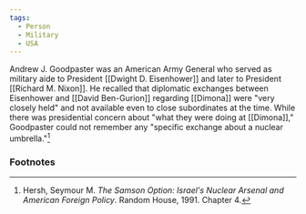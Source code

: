 ```yaml
---
tags:
  - Person
  - Military
  - USA
---
```

Andrew J. Goodpaster was an American Army General who served as military aide to President [[Dwight D. Eisenhower]] and later to President [[Richard M. Nixon]]. He recalled that diplomatic exchanges between Eisenhower and [[David Ben-Gurion]] regarding [[Dimona]] were "very closely held" and not available even to close subordinates at the time. While there was presidential concern about "what they were doing at [[Dimona]]," Goodpaster could not remember any "specific exchange about a nuclear umbrella."[^1]

### Footnotes

[^1]: Hersh, Seymour M. *The Samson Option: Israel's Nuclear Arsenal and American Foreign Policy*. Random House, 1991. Chapter 4.